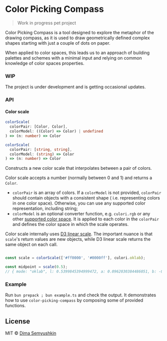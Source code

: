 # Color Picking Compass

> Work in progress pet project

Color Picking Compass is a tool designed to explore the metaphor of the drawing compass, as it is used to draw
geometrically defined complex shapes starting with just a couple of dots on paper.

When applied to color spaces, this leads us to an approach of building palettes and schemes with a minimal input and
relying on common knowledge of color spaces properties.

### WIP

The project is under development and is getting occasional updates.

### API

#### Color scale

```typescript
colorScale(
  colorPair: [Color, Color],
  colorModel: ((Color) => Color) | undefined
) => (n: number) => Color

colorScale(
  colorPair: [string, string],
  colorModel: (string) => Color
) => (n: number) => Color
```

Constructs a new color scale that interpolates between a pair of colors.

Color scale accepts a number (normally
between 0 and 1) and returns a `Color`.

- `colorPair` is an array of colors. If a `colorModel` is not provided, `colorPair` should contain objects with a consistent shape (
  i.e. representing colors in one color space). Otherwise, you can use any supported color representation, including
  string;
- `colorModel` is an optional converter function, e.g. `culori.rgb` or any
  other [supported color space](https://culorijs.org/color-spaces/). It is applied to each color in the `colorPair` and defines
  the color space in which the scale operates.

Color scale internally uses [D3 linear scale](https://d3js.org/d3-scale/linear). The important nuance is
that `scale`'s return values are new objects, while D3 linear scale returns the same object on each call.

```javascript

const scale = colorScale(['#ff0000', '#0000ff'], culori.oklab);

const midpoint = scale(0.5);
// { mode: "oklab", l: 0.5399845394999472, a: 0.0962030384486051, b: -0.0928409245738201 }

```

### Example

Run `bun prepack ; bun example.ts` and check the output. It demonstrates how to use `color-picking-compass` by composing
some of provided functions.

## License

MIT © [Dima Semyushkin](https://devg.ru)

